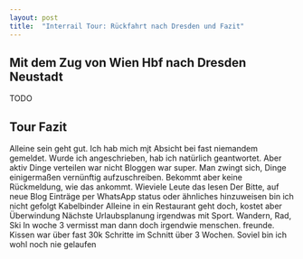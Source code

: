 ```yaml
---
layout: post
title:  "Interrail Tour: Rückfahrt nach Dresden und Fazit"
---
```



## Mit dem Zug von Wien Hbf nach Dresden Neustadt
TODO

## Tour Fazit
Alleine sein geht gut. Ich hab mich mjt Absicht bei fast niemandem gemeldet. Wurde ich angeschrieben, hab ich natürlich geantwortet. Aber aktiv Dinge verteilen war nicht
Bloggen war super. Man zwingt sich, Dinge einigermaßen vernünftig aufzuschreiben. Bekommt aber keine Rückmeldung, wie das ankommt. Wieviele Leute das lesen
Der Bitte, auf neue Blog Einträge per WhatsApp status oder ähnliches hinzuweisen bin ich nicht gefolgt
Kabelbinder
Alleine in ein Restaurant geht doch, kostet aber Überwindung
Nächste Urlaubsplanung irgendwas mit Sport. Wandern, Rad, Ski 
In woche 3 vermisst man dann doch irgendwie menschen. freunde.
Kissen war über
fast 30k Schritte im Schnitt über 3 Wochen. Soviel bin ich wohl noch nie gelaufen

